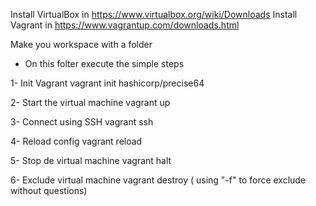 Install VirtualBox in https://www.virtualbox.org/wiki/Downloads
Install Vagrant in https://www.vagrantup.com/downloads.html

Make you workspace with a folder
- On this folter execute the simple steps

1- Init Vagrant
    vagrant init hashicorp/precise64

2- Start the virtual machine
    vagrant up

3- Connect using SSH
    vagrant ssh

4- Reload config
    vagrant reload

5- Stop de virtual machine
    vagrant halt

6- Exclude virtual machine
    vagrant destroy ( using "-f" to force exclude without questions)